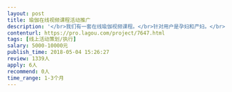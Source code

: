 ```yaml
---                
layout: post       
title: 瑜伽在线视频课程活动推广           
description: '</br>我们有一套在线瑜伽视频课程。</br>针对用户是孕妇和产妇。</br>目前都在各种平台正常开课运营，学员人数10万之间。</br>希望通过专业的技术推广让学员人数翻倍。</br>'     
contenturl: https://pro.lagou.com/project/7647.html      
tags: [线上活动策划/执行]            
salary: 5000-10000元          
publish_time: 2018-05-04 15:26:27         
review: 1339人                   
apply: 6人                   
recommend: 0人                   
time_range: 1-3个月              
---                 
```

